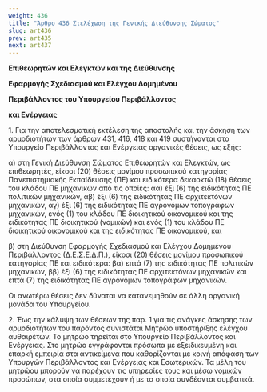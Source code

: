 ```yaml
---
weight: 436
title: "Άρθρο 436 Στελέχωση της Γενικής Διεύθυνσης Σώματος"
slug: art436
prev: art435
next: art437
---
```


**Επιθεωρητών και Ελεγκτών και της Διεύθυνσης**

**Εφαρμογής Σχεδιασμού και Ελέγχου Δομημένου**

**Περιβάλλοντος του Υπουργείου Περιβάλλοντος**

**και Ενέργειας**

1\. Για την αποτελεσματική εκτέλεση της αποστολής και την άσκηση των αρμοδιοτήτων των άρθρων 431, 416, 418 και 419 συστήνονται στο Υπουργείο Περιβάλλοντος και Ενέργειας οργανικές θέσεις, ως εξής:

α) στη Γενική Διεύθυνση Σώματος Επιθεωρητών και Ελεγκτών, ως επιθεωρητές, είκοσι (20) θέσεις μονίμου προσωπικού κατηγορίας Πανεπιστημιακής Εκπαίδευσης (ΠΕ) και ειδικότερα δεκαοκτώ (18) θέσεις του κλάδου ΠΕ μηχανικών από τις οποίες: αα) έξι (6) της ειδικότητας ΠΕ πολιτικών μηχανικών, αβ) έξι (6) της ειδικότητας ΠΕ αρχιτεκτόνων μηχανικών, αγ) έξι (6) της ειδικότητας ΠΕ αγρονόμων τοπογράφων μηχανικών, ενός (1) του κλάδου ΠΕ διοικητικού οικονομικού και της ειδικότητας ΠΕ διοικητικού (νομικών) και ενός (1) του κλάδου ΠΕ διοικητικού οικονομικού και της ειδικότητας ΠΕ οικονομικού, και

β) στη Διεύθυνση Εφαρμογής Σχεδιασμού και Ελέγχου Δομημένου Περιβάλλοντος (Δ.Ε.Σ.Ε.Δ.Π.), είκοσι (20) θέσεις μονίμου προσωπικού κατηγορίας ΠΕ και ειδικότερα: βα) επτά (7) της ειδικότητας ΠΕ πολιτικών μηχανικών, ββ) έξι (6) της ειδικότητας ΠΕ αρχιτεκτόνων μηχανικών και επτά (7) της ειδικότητας ΠΕ αγρονόμων τοπογράφων μηχανικών.

Οι ανωτέρω θέσεις δεν δύναται να κατανεμηθούν σε άλλη οργανική μονάδα του Υπουργείου.

2\. Έως την κάλυψη των θέσεων της παρ. 1 για τις ανάγκες άσκησης των αρμοδιοτήτων του παρόντος συνιστάται Μητρώο υποστήριξης ελέγχου αυθαιρέτων. Το μητρώο τηρείται στο Υπουργείο Περιβάλλοντος και Ενέργειας. Στο μητρώο εγγράφονται πρόσωπα με εξειδικευμένη και επαρκή εμπειρία στα αντικείμενα που καθορίζονται με κοινή απόφαση των Υπουργών Περιβάλλοντος και Ενέργειας και Εσωτερικών. Τα μέλη του μητρώου μπορούν να παρέχουν τις υπηρεσίες τους και μέσω νομικών προσώπων, στα οποία συμμετέχουν ή με τα οποία συνδέονται συμβατικά.


